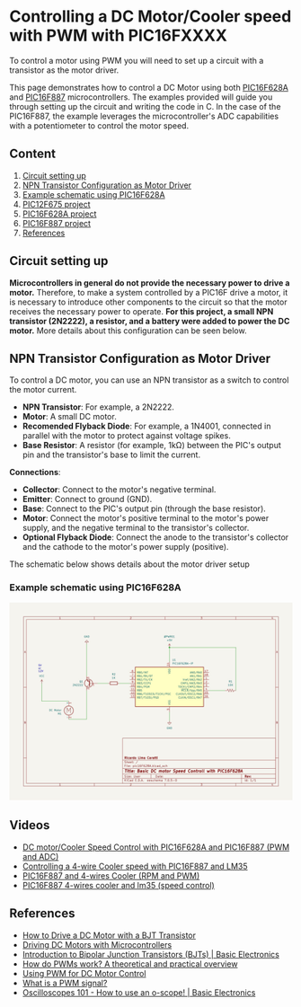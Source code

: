
# Controlling a DC Motor/Cooler speed with PWM with PIC16FXXXX

To control a motor using PWM you will need to set up a circuit with a transistor as the motor driver. 

This page demonstrates how to control a DC Motor using both [PIC16F628A](./PIC16F628A/) and [PIC16F887](./PIC16F887/) microcontrollers. The examples provided will guide you through setting up the circuit and writing the code in C. In the case of the PIC16F887, the example leverages the microcontroller's ADC capabilities with a potentiometer to control the motor speed.


## Content

1. [Circuit setting up](#circuit-setting-up)
2. [NPN Transistor Configuration as Motor Driver](#npn-transistor-configuration-as-motor-driver)
3. [Example schematic using PIC16F628A](#example-schematic-using-pic16f628a)
4. [PIC12F675 project](./PIC12F675/)
5. [PIC16F628A project](./PIC16F628A/)
6. [PIC16F887 project](./PIC16F887/)
7. [References](#references)


## Circuit setting up

**Microcontrollers in general do not provide the necessary power to drive a motor.** Therefore, to make a system controlled by a PIC16F drive a motor, it is necessary to introduce other components to the circuit so that the motor receives the necessary power to operate. **For this project, a small NPN transistor (2N2222), a resistor, and a battery were added to power the DC motor.** More details about this configuration can be seen below.


## NPN Transistor Configuration as Motor Driver

   To control a DC motor, you can use an NPN transistor as a switch to control the motor current.

   - **NPN Transistor**: For example, a 2N2222.
   - **Motor**: A small DC motor.
   - **Recomended Flyback Diode**: For example, a 1N4001, connected in parallel with the motor to protect against voltage spikes.
   - **Base Resistor**: A resistor (for example, 1kΩ) between the PIC's output pin and the transistor's base to limit the current.

   **Connections**:
   
   - **Collector**: Connect to the motor's negative terminal.
   - **Emitter**: Connect to ground (GND).
   - **Base**: Connect to the PIC's output pin (through the base resistor).
   - **Motor**: Connect the motor's positive terminal to the motor's power supply, and the negative terminal to the transistor's collector.
   - **Optional Flyback Diode**: Connect the anode to the transistor's collector and the cathode to the motor's power supply (positive).


The schematic below shows details about the motor driver setup


### Example schematic using PIC16F628A

![PIC16F628A schematic](./PIC16F628A/schematic_pic16f628a_pwm.jpg)


## Videos

* [DC motor/Cooler Speed Control with PIC16F628A and PIC16F887 (PWM and ADC)](https://youtu.be/RM2rGSNFbnE?si=7IPWDkQ1TA2Rkbl3)  
* [Controlling a 4-wire Cooler speed with PIC16F887 and LM35](https://youtu.be/syesvTctcGU?si=Fy1Pn-VaLknk3b1a)
* [PIC16F887 and 4-wires Cooler (RPM and PWM)](https://youtu.be/wtlIkMznqZs?si=gURe0sVEsNo2-0Rt)
* [PIC16F887 4-wires cooler and lm35 (speed control)](https://youtu.be/tcfnGvOMjok?si=n8i5ELgjX5F_GZrF)

## References

* [How to Drive a DC Motor with a BJT Transistor](https://www.techzorro.com/en/blog/how-to-drive-a-dc-motor-with-a-bjt-transistor/)
* [Driving DC Motors with Microcontrollers](https://dronebotworkshop.com/dc-motor-drivers/)
* [Introduction to Bipolar Junction Transistors (BJTs) | Basic Electronics](https://youtu.be/lMmJenzKYS8?si=ZfMs-jVsEGGM33go)
* [How do PWMs work? A theoretical and practical overview](https://youtu.be/Il78FZweSFw?si=--nt46471nfmHWov)
* [Using PWM for DC Motor Control](https://blog.upverter.com/2019/11/21/using-pwm-for-dc-motor-control/)
* [What is a PWM signal?](https://www.circuitbread.com/ee-faq/what-is-a-pwm-signal)
* [Oscilloscopes 101 - How to use an o-scope! | Basic Electronics](https://youtu.be/hKMCVdzuMXQ?si=7gQO-4m5PNUtripk)
